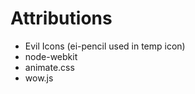 Attributions
======

- Evil Icons (ei-pencil used in temp icon)
- node-webkit
- animate.css
- wow.js
